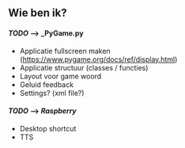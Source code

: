 ## Wie ben ik?

#### _TODO_ --> _PyGame.py 
* Applicatie fullscreen maken               (https://www.pygame.org/docs/ref/display.html)
* Applicatie structuur (classes / functies)
* Layout voor game woord
* Geluid feedback
* Settings? (xml file?)


#### _TODO_ --> _Raspberry_
* Desktop shortcut
* TTS
